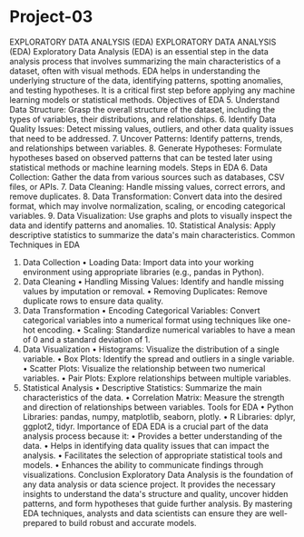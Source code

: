 # Project-03
EXPLORATORY DATA ANALYSIS (EDA)
EXPLORATORY DATA ANALYSIS (EDA)
Exploratory Data Analysis (EDA) is an essential step in the data analysis process that involves summarizing the main characteristics of a dataset, often with visual methods. EDA helps in understanding the underlying structure of the data, identifying patterns, spotting anomalies, and testing hypotheses. It is a critical first step before applying any machine learning models or statistical methods.
Objectives of EDA
5.	Understand Data Structure: Grasp the overall structure of the dataset, including the types of variables, their distributions, and relationships.
6.	Identify Data Quality Issues: Detect missing values, outliers, and other data quality issues that need to be addressed.
7.	Uncover Patterns: Identify patterns, trends, and relationships between variables.
8.	Generate Hypotheses: Formulate hypotheses based on observed patterns that can be tested later using statistical methods or machine learning models.
Steps in EDA
6.	Data Collection: Gather the data from various sources such as databases, CSV files, or APIs.
7.	Data Cleaning: Handle missing values, correct errors, and remove duplicates.
8.	Data Transformation: Convert data into the desired format, which may involve normalization, scaling, or encoding categorical variables.
9.	Data Visualization: Use graphs and plots to visually inspect the data and identify patterns and anomalies.
10.	Statistical Analysis: Apply descriptive statistics to summarize the data's main characteristics.
Common Techniques in EDA
1. Data Collection
•	Loading Data: Import data into your working environment using appropriate libraries (e.g., pandas in Python).
2. Data Cleaning
•	Handling Missing Values: Identify and handle missing values by imputation or removal.
•	Removing Duplicates: Remove duplicate rows to ensure data quality.
3. Data Transformation
•	Encoding Categorical Variables: Convert categorical variables into a numerical format using techniques like one-hot encoding.
•	Scaling: Standardize numerical variables to have a mean of 0 and a standard deviation of 1.
4. Data Visualization
•	Histograms: Visualize the distribution of a single variable.
•	Box Plots: Identify the spread and outliers in a single variable.
•	Scatter Plots: Visualize the relationship between two numerical variables.
•	Pair Plots: Explore relationships between multiple variables.
5. Statistical Analysis
•	Descriptive Statistics: Summarize the main characteristics of the data.
•	Correlation Matrix: Measure the strength and direction of relationships between variables.
Tools for EDA
•	Python Libraries: pandas, numpy, matplotlib, seaborn, plotly.
•	R Libraries: dplyr, ggplot2, tidyr.
Importance of EDA
EDA is a crucial part of the data analysis process because it:
•	Provides a better understanding of the data.
•	Helps in identifying data quality issues that can impact the analysis.
•	Facilitates the selection of appropriate statistical tools and models.
•	Enhances the ability to communicate findings through visualizations.
Conclusion
Exploratory Data Analysis is the foundation of any data analysis or data science project. It provides the necessary insights to understand the data's structure and quality, uncover hidden patterns, and form hypotheses that guide further analysis. By mastering EDA techniques, analysts and data scientists can ensure they are well-prepared to build robust and accurate models.
